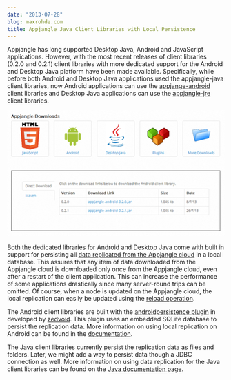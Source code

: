 ```yaml
---
date: "2013-07-28"
blog: maxrohde.com
title: Appjangle Java Client Libraries with Local Persistence
---
```


Appjangle has long supported Desktop Java, Android and JavaScript applications. However, with the most recent releases of client libraries (0.2.0 and 0.2.1) client libraries with more dedicated support for the Android and Desktop Java platform have been made available. Specifically, while before both Android and Desktop Java applications used the appjangle-java client libraries, now Android applications can use the [appjange-android](http://appjangle.com/downloads) client libraries and Desktop Java applications can use the [appjangle-jre](http://appjangle.com/downloads) client libraries.

![](images/072813_0113_appjangleja1.png)

Both the dedicated libraries for Android and Desktop Java come with built in support for persisting all [data replicated from the Appjangle cloud](http://nextweb.io/docs/nextweb-architecture.value.html) in a local database. This assures that any item of data downloaded from the Appjangle cloud is downloaded only once from the Appjangle cloud, even after a restart of the client application. This can increase the performance of some applications drastically since many server-round trips can be omitted. Of course, when a node is updated on the Appjangle cloud, the local replication can easily be updated using the [reload operation](http://nextweb.io/docs/nextweb-reload.value.html).

The Android client libraries are built with the [androidpersistence plugin](https://bitbucket.org/zedvoid/androidpersistence) in developed by [zedvoid](https://bitbucket.org/zedvoid/androidpersistence). This plugin uses an embedded SQLite database to persist the replication data. More information on using local replication on Android can be found in the [documentation](http://appjangle.com/build).

The Java client libraries currently persist the replication data as files and folders. Later, we might add a way to persist data though a JDBC connection as well. More information on using data replication for the Java client libraries can be found on the [Java documentation page](http://appjangle.com/build).